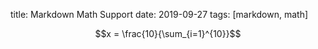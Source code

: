 title: Markdown Math Support
date: 2019-09-27
tags: [markdown, math] 

$$x = \frac{10}{\sum_{i=1}^{10}}$$